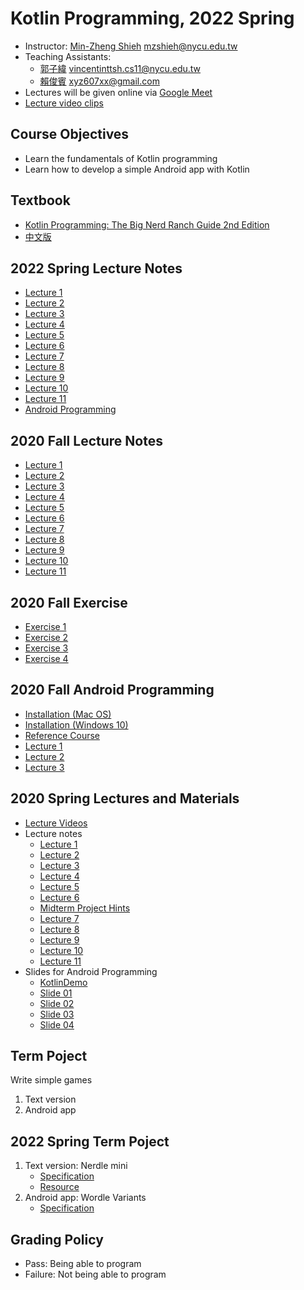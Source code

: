 # Kotlin Programming, 2022 Spring

+   Instructor: [Min-Zheng Shieh](mailto:mzshieh@nycu.edu.tw) mzshieh@nycu.edu.tw
+   Teaching Assistants: 
    +   [郭子緯](mailto:vincentinttsh.cs11@nycu.edu.tw) vincentinttsh.cs11@nycu.edu.tw
    +   [賴俊賓](mailto:xyz607xx@gmail.com) xyz607xx@gmail.com
+   Lectures will be given online via [Google Meet](https://meet.google.com/ukj-mrcw-fyt)
+   [Lecture video clips](https://drive.google.com/drive/folders/1CptCPprX9H4_z4Sc-XVPgwDQT1RtXEPi?usp=sharing)

## Course Objectives

+   Learn the fundamentals of Kotlin programming
+   Learn how to develop a simple Android app with Kotlin

## Textbook

+ [Kotlin Programming: The Big Nerd Ranch Guide 2nd Edition](https://www.amazon.com/Kotlin-Programming-Ranch-Guide-Guides-dp-0136891055/dp/0136891055)
+ [中文版](https://www.tenlong.com.tw/products/9789864344796?list_name=srh)

## 2022 Spring Lecture Notes

+ [Lecture 1](https://hackmd.io/@truckski/rkMSYDVl9)
+ [Lecture 2](https://hackmd.io/@truckski/BkS91d4eq)
+ [Lecture 3](https://hackmd.io/@truckski/S1fec1wWc)
+ [Lecture 4](https://hackmd.io/@truckski/H1zf6xwW9)
+ [Lecture 5](https://hackmd.io/@truckski/rykBq4xM5)
+ [Lecture 6](https://hackmd.io/@truckski/rklQsElM9)
+ [Lecture 7](https://hackmd.io/@truckski/BJpRJhG75)
+ [Lecture 8](https://hackmd.io/@truckski/B1YzxXHNc)
+ [Lecture 9](https://hackmd.io/@truckski/SJs_lmHV9)
+ [Lecture 10](https://hackmd.io/@truckski/ry_KVvAE5)
+ [Lecture 11](https://hackmd.io/@truckski/SkgR4vRV9)
+ [Android Programming](https://hackmd.io/@truckski/S1GJ8W5U9)

## 2020 Fall Lecture Notes

+ [Lecture 1](https://hackmd.io/@truckski/BJbFMT_Hv)
+ [Lecture 2](https://hackmd.io/@truckski/ByliKf28D)
+ [Lecture 3](https://hackmd.io/@truckski/ByVoMISvD)
+ [Lecture 4](https://hackmd.io/@truckski/rJKHjtAwv)
+ [Lecture 5](https://hackmd.io/@truckski/Syi_OhDuP)
+ [Lecture 6](https://hackmd.io/@truckski/B1TkFnwOw)
+ [Lecture 7](https://hackmd.io/@truckski/HJJ2DkbFP)
+ [Lecture 8](https://hackmd.io/@truckski/r1lioE5Kw)
+ [Lecture 9](https://hackmd.io/@truckski/BkI4245FD)
+ [Lecture 10](https://hackmd.io/@truckski/ryTM7s25D)
+ [Lecture 11](https://hackmd.io/@truckski/BkD5wo29P)

## 2020 Fall Exercise

+ [Exercise 1](https://hackmd.io/@yuchingtw/By82yIvSw)
+ [Exercise 2](https://drive.google.com/file/d/1V5OUj-BGHrAE1hxt0dlIe5QRoGJFDl1c/view)
+ [Exercise 3](https://drive.google.com/file/d/1GsD0RKXTItXNv_SCkEOe5d0RNIgReRFl/view)
+ [Exercise 4](https://drive.google.com/file/d/12Yb3vTBiu6HWqP3sq4OLRe_QMGoohlmN/view)

## 2020 Fall Android Programming

+ [Installation (Mac OS)](https://hackmd.io/@yuchingtw/By5HDQxcw)
+ [Installation (Windows 10)](https://hackmd.io/@BpUgvpG2TZy_PvDRF1bwvw/rkzf4SW9D)
+ [Reference Course](https://classroom.udacity.com/courses/ud9012)
+ [Lecture 1](https://hackmd.io/@yuchingtw/rkzdumYcD)
+ [Lecture 2](https://hackmd.io/@truckski/B1FZEGrjw)
+ [Lecture 3](https://hackmd.io/@truckski/By2N8Id2P)

## 2020 Spring Lectures and Materials

+ [Lecture Videos](https://drive.google.com/open?id=10WexRjBzionhAyHhyqT4qDNpN2-mao9q)
+ Lecture notes
    +   [Lecture 1](https://hackmd.io/@BpUgvpG2TZy_PvDRF1bwvw/SyIQFblrL)
    +   [Lecture 2](https://hackmd.io/@BpUgvpG2TZy_PvDRF1bwvw/H1uBA1RBL)
    +   [Lecture 3](https://hackmd.io/@BpUgvpG2TZy_PvDRF1bwvw/H1sQrQP8U)
    +   [Lecture 4](https://hackmd.io/@BpUgvpG2TZy_PvDRF1bwvw/HyYCs7iPI)
    +   [Lecture 5](https://hackmd.io/@BpUgvpG2TZy_PvDRF1bwvw/Hy7ZLkfuI)
    +   [Lecture 6](https://hackmd.io/@BpUgvpG2TZy_PvDRF1bwvw/r1f4lt2u8)
    +   [Midterm Project Hints](https://hackmd.io/@BpUgvpG2TZy_PvDRF1bwvw/rJQotn8FL)
    +   [Lecture 7](https://hackmd.io/@BpUgvpG2TZy_PvDRF1bwvw/rk7Cos15U)
    +   [Lecture 8](https://hackmd.io/@BpUgvpG2TZy_PvDRF1bwvw/BJ09J0L9U)
    +   [Lecture 9](https://hackmd.io/@BpUgvpG2TZy_PvDRF1bwvw/rJl1EJv9L)
    +   [Lecture 10](https://hackmd.io/@BpUgvpG2TZy_PvDRF1bwvw/BJXUZTij8)
    +   [Lecture 11](https://hackmd.io/@BpUgvpG2TZy_PvDRF1bwvw/S1Vpo802I)
+ Slides for Android Programming
    +   [KotlinDemo](https://github.com/lgthbo/KotlinDemo)
    +   [Slide 01](https://docs.google.com/presentation/d/1w-4_qG849bpAQnSsZvRVNRIraUdIHw2Cwe8tqU4-aLc/)
    +   [Slide 02](https://docs.google.com/presentation/d/19Uo-eXxBEV3qMivn3WycwK8cZvOEsMoO-0VaO4RtUXk/)
    +   [Slide 03](https://docs.google.com/presentation/d/10pTZtxkVamOfh9IOg-thwXdXptcZKvpaYOd69_w-hSY/)
    +   [Slide 04](https://docs.google.com/presentation/d/1dEHIDcqJ6J6Xew0TdsV7gPMRX-m9-vicDcm5aw2D9rI/)
    
## Term Poject

Write simple games
1. Text version
2. Android app
## 2022 Spring Term Poject

1. Text version: Nerdle mini
    + [Specification](https://hackmd.io/@r1235613/Bk34wi6f5)
    + [Resource](https://hackmd.io/@truckski/HJsGz2zX9)
2. Android app: Wordle Variants
    + [Specification](https://hackmd.io/@truckski/BJu2AngDc)
   
## Grading Policy

+   Pass: Being able to program
+   Failure: Not being able to program
